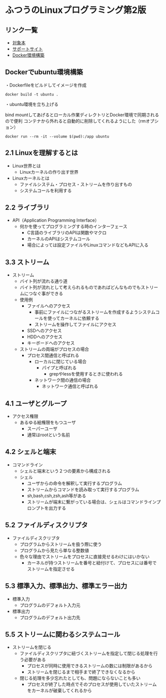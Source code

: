 # ふつうのLinuxプログラミング第2版

## リンク一覧

- [対象本](https://www.amazon.co.jp/dp/B075ST51Y5)
- [サポートサイト](https://i.loveruby.net/stdlinux2/)
- [Docker環境構築](https://www.isoroot.jp/blog/4714/)

## Dockerでubuntu環境構築

・Dockerfileをビルドしてイメージを作成

```terminal
docker build -t ubuntu .
```

・ubuntu環境を立ち上げる

bind mountしてあげるとローカル作業ディレクトリとDocker環境で同期されるので便利
コンテナから外れると自動的に削除してくれるようにした（rmオプション）

```terminal
docker run --rm -it --volume $(pwd):/app ubuntu
```

## 2.1 Linuxを理解するとは

- Linux世界とは
  - Linuxカーネルの作り出す世界
- Linuxカーネルとは
  - ファイルシステム・プロセス・ストリームを作り出すもの
  - システムコールを利用する

## 2.2 ライブラリ

- API（Application Programming Interface）
  - 何かを使ってプログラミングする時のインターフェース
    - C言語のライブラリのAPIは関数やマクロ
    - カーネルのAPIはシステムコール
    - 場合によっては設定ファイルやLinuxコマンドなどもAPIに入る

## 3.3 ストリーム

- ストリーム
  - バイト列が流れる通り道
  - バイト列が流れとして考えられるものであればどんなものでもストリームにつなぐ事ができる
  - 使用例
    - ファイルへのアクセス
      - 事前にファイルにつながるストリームを作成するようシステムコールを使ってカーネルに依頼する
      - ストリームを操作してファイルにアクセス
    - SSDへのアクセス
    - HDDへのアクセス
    - キーボードへのアクセス
  - ストリームの両端がプロセスの場合
    - プロセス間通信と呼ばれる
      - ローカルに閉じている場合
        - パイプと呼ばれる
          - grepやlessを使用するときに使われる
      - ネットワーク間の通信の場合
        - ネットワーク通信と呼ばれる

## 4.1 ユーザとグループ

- アクセス権限
  - あるゆる絵権限をもつユーザ
    - スーパーユーザ
    - 通常はrootという名前

## 4.2 シェルと端末

- コマンドライン
  - シェルと端末という２つの要素から構成される
  - シェル
    - ユーザからの命令を解釈して実行するプログラム
    - ストリームからコマンドを読み取って実行するプログラム
    - sh,bash,csh,zsh,ash等がある
    - ストリームが端末に繋がっている場合は、シェルはコマンドラインプロンプトを出力する

## 5.2 ファイルディスクリプタ

- ファイルディスクリプタ
  - プログラムからストリームを扱う際に使う
  - プログラムから見たら単なる整数値
  - 色々な理由でストリームをプロセスに直接見せるわけにはいかない
    - カーネルが持つストリームを番号と紐付けて、プロセスには番号でストリームを指定させる

## 5.3 標準入力、標準出力、標準エラー出力

- 標準入力
  - プログラムのデフォルト入力元
- 標準出力
  - プログラムのデフォルト出力先

## 5.5 ストリームに関わるシステムコール

- ストリームを閉じる
  - ファイルディスクリプタに紐づくストリームを指定して閉じる処理を行う必要がある
    - プロセスが同時に使用できるストリームの数には制限があるから
    - ストリームを閉じるまで相手まで終了できなくなるから
  - 閉じる処理を多少忘れたとしても、問題にならないことも多い
    - プロセスが終了した時点でそのプロセスが使用していたストリームをカーネルが破棄してくれるから
